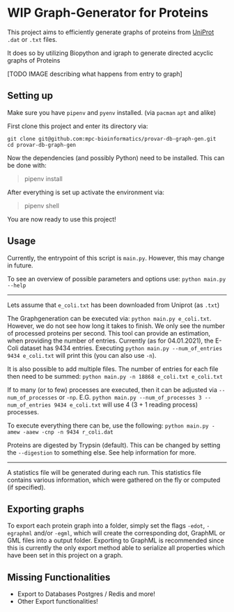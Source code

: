 # WIP Graph-Generator for Proteins

This project aims to efficiently generate graphs of proteins from [UniProt](https://www.uniprot.org/) `.dat` or `.txt` files.

It does so by utilizing Biopython and igraph to generate directed acyclic graphs of Proteins 


[TODO IMAGE describing what happens from entry to graph]



## Setting up

Make sure you have `pipenv` and `pyenv` installed. (via `pacman` `apt` and alike)

First clone this project and enter its directory via:
```shell
git clone git@github.com:mpc-bioinformatics/provar-db-graph-gen.git
cd provar-db-graph-gen
```

Now the dependencies (and possibly Python) need to be installed. This can be done with:
> pipenv install

After everything is set up activate the environment via:
> pipenv shell

You are now ready to use this project!


## Usage
Currently, the entrypoint of this script is `main.py`. However, this may change in future.


To see an overview of possible parameters and options use: `python main.py --help`

---

Lets assume that `e_coli.txt` has been downloaded from Uniprot (as `.txt`)

The Graphgeneration can be executed via: `python main.py e_coli.txt`. However, we do not see how long it takes to
finish. We only see the number of processed proteins per second. This tool can provide an estimation, when providing
the number of entries. Currently (as for 04.01.2021), the E-Coli dataset has 9434 entries. Executing
`python main.py --num_of_entries 9434 e_coli.txt` will print this (you can also use `-n`).


It is also possible to add multiple files. The number of entries for each file then need to be summed: `python main.py -n 18868 e_coli.txt e_coli.txt`


If to many (or to few) processes are executed, then it can be adjusted via `--num_of_processes` or `-np`. E.G. `python main.py --num_of_processes 3 --num_of_entries 9434 e_coli.txt` will use 4 (3 + 1 reading process) processes.


To execute everything there can be, use the following: `python main.py -amew -aaew -cnp -n 9434 r_coli.dat`


Proteins are digested by Trypsin (default). This can be changed by setting the `--digestion` to something else. See help information for more.


---

A statistics file will be generated during each run. This statistics file contains various information, which were gathered on the fly or computed (if specified).


## Exporting graphs
To export each protein graph into a folder, simply set the flags `-edot`, `-egraphml` and/or `-egml`, which will create the corresponding dot, GraphML or GML files into a output folder. Exporting to GraphML is recommended since this is currently the only export method able to serialize all properties which have been set in this project on a graph.


## Missing Functionalities
* Export to Databases Postgres / Redis and more!
* Other Export functionalities!





